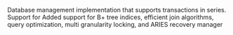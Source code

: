 Database management implementation that supports transactions in series. Support for  Added support for B+ tree indices, efficient join algorithms, query optimization, multi granularity locking, and ARIES recovery manager
